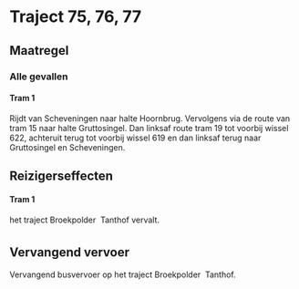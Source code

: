 # Traject 75, 76, 77
## Maatregel
### Alle gevallen

#### Tram 1
Rijdt van Scheveningen naar halte Hoornbrug. Vervolgens via de route van tram 15 naar halte Gruttosingel. Dan linksaf route tram 19 tot voorbij wissel 622, achteruit terug tot voorbij wissel 619 en dan linksaf terug naar Gruttosingel en Scheveningen.

## Reizigerseffecten

#### Tram 1
het traject Broekpolder  Tanthof vervalt.

## Vervangend vervoer
Vervangend busvervoer op het traject Broekpolder  Tanthof.